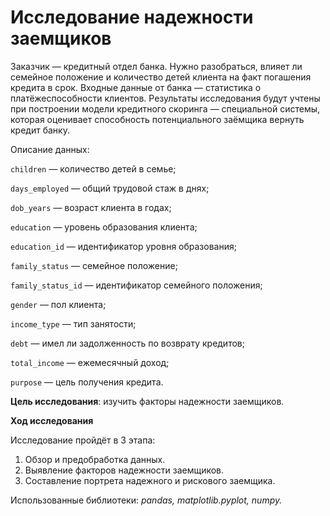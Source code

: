 # Исследование надежности заемщиков

Заказчик — кредитный отдел банка. Нужно разобраться, влияет ли семейное положение и количество детей клиента на факт погашения кредита в срок. Входные данные от банка — статистика о платёжеспособности клиентов.
Результаты исследования будут учтены при построении модели кредитного скоринга — специальной системы, которая оценивает способность потенциального заёмщика вернуть кредит банку.

Описание данных:

`children` — количество детей в семье;

`days_employed` — общий трудовой стаж в днях;

`dob_years` — возраст клиента в годах;

`education` — уровень образования клиента;

`education_id` — идентификатор уровня образования;

`family_status` — семейное положение;

`family_status_id` — идентификатор семейного положения;

`gender` — пол клиента;

`income_type` — тип занятости;

`debt` — имел ли задолженность по возврату кредитов;

`total_income` — ежемесячный доход;

`purpose` — цель получения кредита.



**Цель исследования**: изучить факторы надежности заемщиков.

**Ход исследования**

Исследование пройдёт в 3 этапа:
 1. Обзор и предобработка данных.
 2. Выявление факторов надежности заемщиков.
 3. Составление портрета надежного и рискового заемщика.

Использованные библиотеки: *pandas, matplotlib.pyplot, numpy.*


